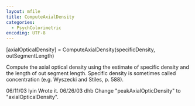 ```yaml
---
layout: mfile
title: ComputeAxialDensity
categories:
  - PsychColorimetric
encoding: UTF-8
---
```


[axialOpticalDensity] = ComputeAxialDensity(specificDensity, outSegmentLength)

Compute the axial optical density using the estimate of specific density and
the length of out segment length.  Specific density is sometimes called
concentration (e.g. Wyszecki and Stiles, p. 588).

06/11/03 lyin Wrote it.
06/26/03 dhb    Change "peakAxialOpticDensity" to "axialOpticalDensity".